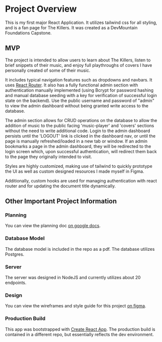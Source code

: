 # Project Overview

This is my first major React Application. It utilizes tailwind css for all styling, and is a fan page for The Killers. It was created as a DevMountain Foundations Capstone.

## MVP

The project is intended to allow users to learn about The Killers, listen to brief snippets of their music, and enjoy full playthroughs of covers I have personally created of some of their music. 

It includes typical navigation features such as dropdowns and navbars. It uses [React Router](https://reactrouter.com/docs/en/v6). It also has a fully functional admin section with authentication manually implemented (using Bcrypt for password hashing and manual database seeding with a key for verification of successful login state on the backend). Use the public username and password of "admin" to view the admin dashboard without being granted write access to the database.

The admin section allows for CRUD operations on the database to allow the addition of music to the public facing 'music-player' and 'covers' sections without the need to write additional code. Login to the admin dashboard persists until the 'LOGOUT' link is clicked in the dashboard nav, or until the page is manually refreshed/loaded in a new tab or window. If an admin bookmarks a page in the admin dashboard, they will be redirected to the login screen which, upon successful authentication, will redirect them back to the page they originally intended to visit.

Styles are highly customized, making use of tailwind to quickly prototype the UI as well as custom designed resources I made myself in Figma.

Additionally, custom hooks are used for managing authentication with react router and for updating the document title dynamically.

## Other Important Project Information

### Planning

You can view the planning doc [on google docs](https://docs.google.com/document/d/1Uqh2AuGL0GP4Rnbelph28px_zfgFIwO0tccHpdt-w3c/edit?usp=sharing).

### Database Model

The database model is included in the repo as a pdf. The database utilizes Postgres.

### Server

The server was designed in NodeJS and currently utilizes about 20 endpoints.

### Design

You can view the wireframes and style guide for this project [on figma](https://www.figma.com/file/aAwkgiaTzavuDBbbRJcEaA/capstone-design?node-id=0%3A1).

### Production Build

This app was bootstrapped with [Create React App](https://github.com/facebook/create-react-app). The production build is contained in a different repo, but essentially reflects the dev environment.